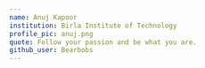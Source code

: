 ```yaml
---
name: Anuj Kapoor
institution: Birla Institute of Technology
profile_pic: anuj.png
quote: Follow your passion and be what you are.
github_user: Bearbobs
---
```

